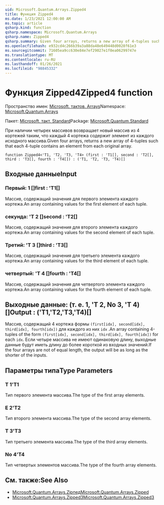 ```yaml
---
uid: Microsoft.Quantum.Arrays.Zipped4
title: Функция Zipped4
ms.date: 1/23/2021 12:00:00 AM
ms.topic: article
qsharp.kind: function
qsharp.namespace: Microsoft.Quantum.Arrays
qsharp.name: Zipped4
qsharp.summary: Given four arrays, returns a new array of 4-tuples such that each 4-tuple contains an element from each original array.
ms.openlocfilehash: e932cd4c266b39a3a88da48e649448d0028f61e3
ms.sourcegitcommit: 71605ea9cc630e84e7ef29027e1f0ea06299747e
ms.translationtype: MT
ms.contentlocale: ru-RU
ms.lasthandoff: 01/26/2021
ms.locfileid: "98845332"
---
```

# <a name="zipped4-function"></a><span data-ttu-id="9b340-102">Функция Zipped4</span><span class="sxs-lookup"><span data-stu-id="9b340-102">Zipped4 function</span></span>

<span data-ttu-id="9b340-103">Пространство имен: [Microsoft. тактов. Arrays](xref:Microsoft.Quantum.Arrays)</span><span class="sxs-lookup"><span data-stu-id="9b340-103">Namespace: [Microsoft.Quantum.Arrays](xref:Microsoft.Quantum.Arrays)</span></span>

<span data-ttu-id="9b340-104">Пакет: [Microsoft. такт. Standard](https://nuget.org/packages/Microsoft.Quantum.Standard)</span><span class="sxs-lookup"><span data-stu-id="9b340-104">Package: [Microsoft.Quantum.Standard](https://nuget.org/packages/Microsoft.Quantum.Standard)</span></span>


<span data-ttu-id="9b340-105">При наличии четырех массивов возвращает новый массив из 4 кортежей таким, что каждый 4 кортежа содержит элемент из каждого исходного массива.</span><span class="sxs-lookup"><span data-stu-id="9b340-105">Given four arrays, returns a new array of 4-tuples such that each 4-tuple contains an element from each original array.</span></span>

```qsharp
function Zipped4<'T1, 'T2, 'T3, 'T4> (first : 'T1[], second : 'T2[], third : 'T3[], fourth : 'T4[]) : ('T1, 'T2, 'T3, 'T4)[]
```


## <a name="input"></a><span data-ttu-id="9b340-106">Входные данные</span><span class="sxs-lookup"><span data-stu-id="9b340-106">Input</span></span>

### <a name="first--t1"></a><span data-ttu-id="9b340-107">Первый: 1 []</span><span class="sxs-lookup"><span data-stu-id="9b340-107">first : 'T1[]</span></span>

<span data-ttu-id="9b340-108">Массив, содержащий значения для первого элемента каждого кортежа.</span><span class="sxs-lookup"><span data-stu-id="9b340-108">An array containing values for the first element of each tuple.</span></span>


### <a name="second--t2"></a><span data-ttu-id="9b340-109">секунда: 'T 2 []</span><span class="sxs-lookup"><span data-stu-id="9b340-109">second : 'T2[]</span></span>

<span data-ttu-id="9b340-110">Массив, содержащий значения для второго элемента каждого кортежа.</span><span class="sxs-lookup"><span data-stu-id="9b340-110">An array containing values for the second element of each tuple.</span></span>


### <a name="third--t3"></a><span data-ttu-id="9b340-111">Третий: 'T 3 []</span><span class="sxs-lookup"><span data-stu-id="9b340-111">third : 'T3[]</span></span>

<span data-ttu-id="9b340-112">Массив, содержащий значения для третьего элемента каждого кортежа.</span><span class="sxs-lookup"><span data-stu-id="9b340-112">An array containing values for the third element of each tuple.</span></span>


### <a name="fourth--t4"></a><span data-ttu-id="9b340-113">четвертый: 'T 4 []</span><span class="sxs-lookup"><span data-stu-id="9b340-113">fourth : 'T4[]</span></span>

<span data-ttu-id="9b340-114">Массив, содержащий значения для четвертого элемента каждого кортежа.</span><span class="sxs-lookup"><span data-stu-id="9b340-114">An array containing values for the fourth element of each tuple.</span></span>



## <a name="output--t1t2t3t4"></a><span data-ttu-id="9b340-115">Выходные данные: (т. е. 1, 'T 2, No 3, 'T 4) []</span><span class="sxs-lookup"><span data-stu-id="9b340-115">Output : ('T1,'T2,'T3,'T4)[]</span></span>

<span data-ttu-id="9b340-116">Массив, содержащий 4 кортежа формы `(first[idx], second[idx], third[idx], fourth[idx])` для каждого из них `idx` .</span><span class="sxs-lookup"><span data-stu-id="9b340-116">An array containing 4-tuples of the form `(first[idx], second[idx], third[idx], fourth[idx])` for each `idx`.</span></span> <span data-ttu-id="9b340-117">Если четыре массива не имеют одинаковую длину, выходные данные будут иметь длину до более короткой из входных значений.</span><span class="sxs-lookup"><span data-stu-id="9b340-117">If the four arrays are not of equal length, the output will be as long as the shorter of the inputs.</span></span>

## <a name="type-parameters"></a><span data-ttu-id="9b340-118">Параметры типа</span><span class="sxs-lookup"><span data-stu-id="9b340-118">Type Parameters</span></span>

### <a name="t1"></a><span data-ttu-id="9b340-119">Т 1</span><span class="sxs-lookup"><span data-stu-id="9b340-119">'T1</span></span>

<span data-ttu-id="9b340-120">Тип первого элемента массива.</span><span class="sxs-lookup"><span data-stu-id="9b340-120">The type of the first array elements.</span></span>
### <a name="t2"></a><span data-ttu-id="9b340-121">Е 2</span><span class="sxs-lookup"><span data-stu-id="9b340-121">'T2</span></span>

<span data-ttu-id="9b340-122">Тип второго элемента массива.</span><span class="sxs-lookup"><span data-stu-id="9b340-122">The type of the second array elements.</span></span>
### <a name="t3"></a><span data-ttu-id="9b340-123">Т 3</span><span class="sxs-lookup"><span data-stu-id="9b340-123">'T3</span></span>

<span data-ttu-id="9b340-124">Тип третьего элемента массива.</span><span class="sxs-lookup"><span data-stu-id="9b340-124">The type of the third array elements.</span></span>
### <a name="t4"></a><span data-ttu-id="9b340-125">No 4</span><span class="sxs-lookup"><span data-stu-id="9b340-125">'T4</span></span>

<span data-ttu-id="9b340-126">Тип четвертых элементов массива.</span><span class="sxs-lookup"><span data-stu-id="9b340-126">The type of the fourth array elements.</span></span>

## <a name="see-also"></a><span data-ttu-id="9b340-127">См. также:</span><span class="sxs-lookup"><span data-stu-id="9b340-127">See Also</span></span>

- [<span data-ttu-id="9b340-128">Microsoft.Quantum.Arrays.Zipпед</span><span class="sxs-lookup"><span data-stu-id="9b340-128">Microsoft.Quantum.Arrays.Zipped</span></span>](xref:Microsoft.Quantum.Arrays.Zipped)
- [<span data-ttu-id="9b340-129">Microsoft.Quantum.Arrays.Zipped3</span><span class="sxs-lookup"><span data-stu-id="9b340-129">Microsoft.Quantum.Arrays.Zipped3</span></span>](xref:Microsoft.Quantum.Arrays.Zipped3)